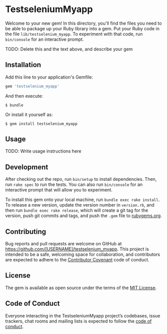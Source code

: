 # TestseleniumMyapp

Welcome to your new gem! In this directory, you'll find the files you need to be able to package up your Ruby library into a gem. Put your Ruby code in the file `lib/testselenium_myapp`. To experiment with that code, run `bin/console` for an interactive prompt.

TODO: Delete this and the text above, and describe your gem

## Installation

Add this line to your application's Gemfile:

```ruby
gem 'testselenium_myapp'
```

And then execute:

    $ bundle

Or install it yourself as:

    $ gem install testselenium_myapp

## Usage

TODO: Write usage instructions here

## Development

After checking out the repo, run `bin/setup` to install dependencies. Then, run `rake spec` to run the tests. You can also run `bin/console` for an interactive prompt that will allow you to experiment.

To install this gem onto your local machine, run `bundle exec rake install`. To release a new version, update the version number in `version.rb`, and then run `bundle exec rake release`, which will create a git tag for the version, push git commits and tags, and push the `.gem` file to [rubygems.org](https://rubygems.org).

## Contributing

Bug reports and pull requests are welcome on GitHub at https://github.com/[USERNAME]/testselenium_myapp. This project is intended to be a safe, welcoming space for collaboration, and contributors are expected to adhere to the [Contributor Covenant](http://contributor-covenant.org) code of conduct.

## License

The gem is available as open source under the terms of the [MIT License](https://opensource.org/licenses/MIT).

## Code of Conduct

Everyone interacting in the TestseleniumMyapp project’s codebases, issue trackers, chat rooms and mailing lists is expected to follow the [code of conduct](https://github.com/[USERNAME]/testselenium_myapp/blob/master/CODE_OF_CONDUCT.md).
